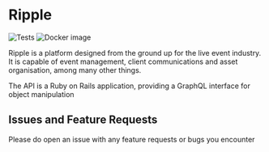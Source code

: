# Ripple

![Tests](https://github.com/hex-event-solutions/ripple-api/workflows/Ruby/badge.svg)
![Docker image](https://github.com/hex-event-solutions/ripple-api/workflows/Docker%20Image%20CI/badge.svg)

Ripple is a platform designed from the ground up for the live event industry. It is capable of event management,
client communications and asset organisation, among many other things.

The API is a Ruby on Rails application, providing a GraphQL interface for object manipulation

## Issues and Feature Requests

Please do open an issue with any feature requests or bugs you encounter
